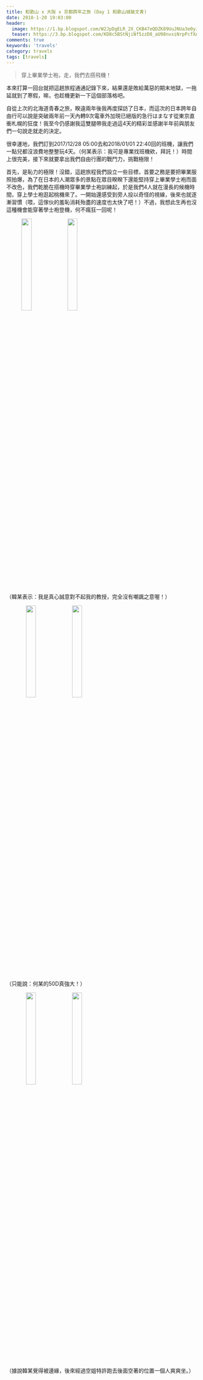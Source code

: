 ```yaml
---
title: 和歌山 x 大阪 x 京都跨年之旅 (Day 1 和歌山城裝文青)
date: 2018-1-20 19:03:00
header:
  image: https://1.bp.blogspot.com/W2JpDgELR_2X_CKB47eQDZK89UuJNUa3e0yJtQEmq1DWNv5JGKyvve3nG2aGatgv3_tAII5KHR4=s1600
  teaser: https://3.bp.blogspot.com/KD8c5BStNjiNf5zzD8_aU98nvxiNrpPcfXAOe_JTmWzKQmVvksTtHSSuyxscyAlOshwQ3lbiFN8=s1600
comments: true
keywords: 'travels'
category: travels
tags: [travels]
---
```


> 穿上畢業學士袍，走，我們去搭飛機！

本來打算一回台就把這趟旅程通通記錄下來，結果還是敗給萬惡的期末地獄，一拖延就到了寒假，嘛，也趁機更新一下這個部落格吧。

自從上次的北海道青春之旅，睽違兩年後我再度探訪了日本，而這次的日本跨年自由行可以說是突破兩年前一天內轉9次電車外加現已絕版的急行はまなす從東京直衝札幌的狂度！我至今仍感謝我這雙腿帶我走過這4天的精彩並感謝半年前與朋友們一句說走就走的決定。

很幸運地，我們訂到2017/12/28 05:00去和2018/01/01 22:40回的班機，讓我們一點兒都沒浪費地整整玩4天。（何某表示：我可是專業找班機欸，拜託！）時間上很完美，接下來就要拿出我們自由行團的戰鬥力，挑戰極限！

首先，是恥力的極限！沒錯，這趟旅程我們設立一些目標，首要之務是要把畢業服照拍爆，為了在日本的人潮眾多的景點在眾目睽睽下還能堅持穿上畢業學士袍而面不改色，我們乾脆在搭機時穿畢業學士袍訓練起，於是我們4人就在漫長的候機時間，穿上學士袍逛起桃機來了。一開始還感受到旁人投以奇怪的視線，後來也就逐漸習慣（喂，這傢伙的羞恥消耗殆盡的速度也太快了吧！）不過，我想此生再也沒這種機會能穿著學士袍登機，何不瘋狂一回呢！

<figure class="half">
    <img src="https://2.bp.blogspot.com/mkMWVC6_hC6j686uojvhsXoDgHmDJP4pUBrR4-vQUnEMMgqjLOLBW2iGBRTvfT9SHu3ud_9DAv8=s1600" height="25%" width="25%">
    <img src="https://2.bp.blogspot.com/gvRrVUt1QOFTvX04sZgYzhM6KyBaXXsdcYndW7fsJxKy3t84kePprXBFYgYcmQvdRAh6Qadmeug=s1600" height="25%" width="25%">
</figure>

（韓某表示：我是真心誠意對不起我的教授，完全沒有嘲諷之意喔！）

<figure class="half">
    <img src="https://2.bp.blogspot.com/ouOlp0qZo10SBU6-JcIOwfo2v8lYAHInbHRC2C-krOlOIfVj2msZFi1RD44WKd170IOE3fjruno=s800" height="25%" width="25%">
    <img src="https://3.bp.blogspot.com/cY4oM5dp8O45omH3i4cg-h70Uh-9q8o4fQyrzPC1zZhwcRckfG_BSu9025aTJfXyvxM6qmOBap8=s800" height="25%" width="25%">
</figure>

（只能說：何某的50D真強大！）

<figure class="half">
    <img src="https://4.bp.blogspot.com/oZPH8TrVIYsRZtbsZHaZgm48MnTVPEdYWfAnfC0l_kN-71GdLswNWk9Sddav_sSLflfifGxCsak=s800" height="25%" width="25%">
    <img src="https://3.bp.blogspot.com/hVrynSoil2O5ygpXl3UUot51aWUI3TWCTe_gUkGSVR598IDDYMyTqDAhqjI_0n0RihNTA0GyIXk=s800" height="25%" width="25%">
</figure>

（據說韓某覺得被邊緣，後來經過空姐特許跑去後面空著的位置一個人爽爽坐。）

